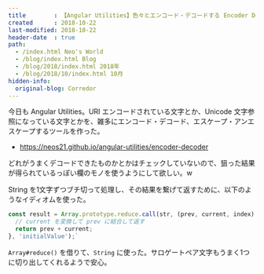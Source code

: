 ```yaml
---
title        : 【Angular Utilities】色々とエンコード・デコードする Encoder Decoder を作った
created      : 2018-10-22
last-modified: 2018-10-22
header-date  : true
path:
  - /index.html Neo's World
  - /blog/index.html Blog
  - /blog/2018/index.html 2018年
  - /blog/2018/10/index.html 10月
hidden-info:
  original-blog: Corredor
---
```


今日も Angular Utilities。URI エンコードされている文字とか、Unicode 文字参照になっている文字とかを、雑多にエンコード・デコード、エスケープ・アンエスケープするツールを作った。

- <https://neos21.github.io/angular-utilities/encoder-decoder>

どれがうまくデコードできたものかとかはチェックしていないので、狙った結果が得られているっぽい欄のモノを使うようにして欲しい。w

String を1文字ずつブチ切って処理し、その結果を繋げて返すために、以下のようなイディオムを使った。

```javascript
const result = Array.prototype.reduce.call(str, (prev, current, index) => {
  // current を変換して prev に結合して返す
  return prev + current;
}, 'initialValue');`
```

`Array#reduce()` を借りて、`String` に使った。サロゲートペア文字もうまく1つに切り出してくれるようで安心。
